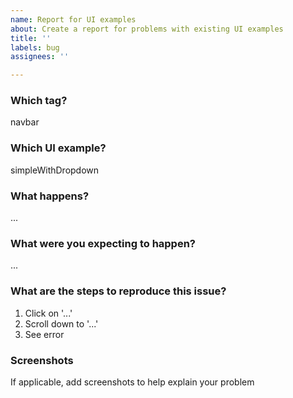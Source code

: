 ```yaml
---
name: Report for UI examples
about: Create a report for problems with existing UI examples
title: ''
labels: bug
assignees: ''

---
```


### Which tag?

navbar

### Which UI example?

simpleWithDropdown

### What happens?

...

### What were you expecting to happen?

...

### What are the steps to reproduce this issue?

1. Click on '...'
2. Scroll down to '...'
3. See error

### Screenshots

If applicable, add screenshots to help explain your problem
